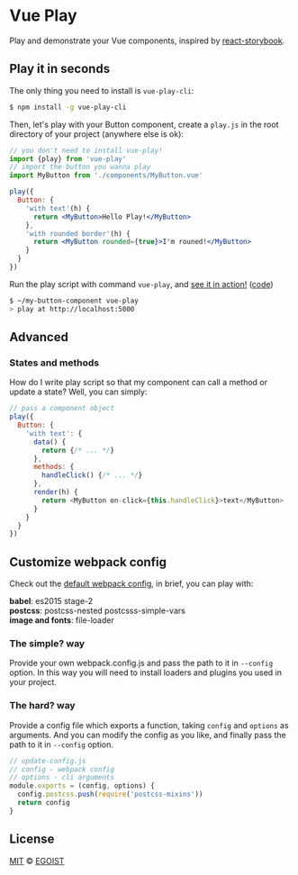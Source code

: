 # Vue Play

Play and demonstrate your Vue components, inspired by [react-storybook](https://github.com/kadirahq/react-storybook).

## Play it in seconds

The only thing you need to install is `vue-play-cli`:

```bash
$ npm install -g vue-play-cli
```

Then, let's play with your Button component, create a `play.js` in the root directory of your project (anywhere else is ok):

```jsx
// you don't need to install vue-play!
import {play} from 'vue-play'
// import the button you wanna play
import MyButton from './components/MyButton.vue'

play({
  Button: {
    'with text'(h) {
      return <MyButton>Hello Play!</MyButton>
    },
    'with rounded border'(h) {
      return <MyButton rounded={true}>I'm rouned!</MyButton>
    }
  }
})
```

Run the play script with command `vue-play`, and [see it in action!](http://vue-play-button.surge.sh) ([code](https://github.com/egoist/vue-play-button))

```bash
$ ~/my-button-component vue-play
> play at http://localhost:5000
```

## Advanced

### States and methods

How do I write play script so that my component can call a method or update a state? Well, you can simply:

```js
// pass a component object
play({
  Button: {
    'with text': {
      data() {
        return {/* ... */}
      },
      methods: {
        handleClick() {/* ... */}
      },
      render(h) {
        return <MyButton on-click={this.handleClick}>text</MyButton>
      }
    }
  }
})
```

## Customize webpack config

Check out the [default webpack config](https://github.com/egoist/vue-play/blob/master/packages/vue-play-cli/lib/make-config.js), in brief, you can play with:

**babel**: es2015 stage-2<br>
**postcss**: postcss-nested postcsss-simple-vars<br>
**image and fonts**: file-loader

### The simple? way

Provide your own webpack.config.js and pass the path to it in `--config` option. In this way you will need to install loaders and plugins you used in your project.

### The hard? way

Provide a config file which exports a function, taking `config` and `options` as arguments. And you can modify the config as you like, and finally pass the path to it in `--config` option.

```js
// update-config.js
// config - webpack config
// options - cli arguments
module.exports = (config, options) {
  config.postcss.push(require('postcss-mixins'))
  return config
}
```

## License

[MIT](https://egoist.mit-license.org) &copy; [EGOIST](https://github.com/egoist)
